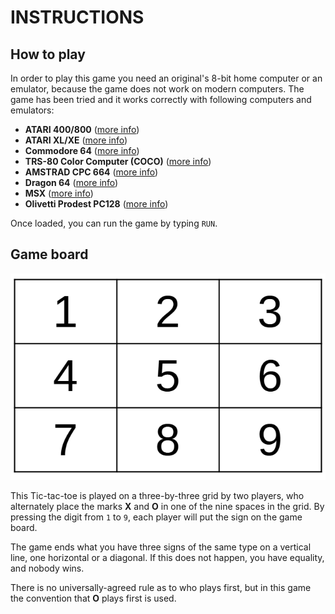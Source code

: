# INSTRUCTIONS

## How to play

In order to play this game you need an original's 8-bit home computer or an emulator, because the game does not work on modern computers. The game has been tried and it works correctly with following computers and emulators:

  * **ATARI 400/800** ([more info](instructions-atari.md))
  * **ATARI XL/XE** ([more info](instructions-atarixl.md))
  * **Commodore 64** ([more info](instructions-c64.md))
  * **TRS-80 Color Computer (COCO)** ([more info](instructions-coco.md))
  * **AMSTRAD CPC 664** ([more info](instructions-cpc.md))
  * **Dragon 64** ([more info](instructions-d64.md))
  * **MSX** ([more info](instructions-msx1.md))
  * **Olivetti Prodest PC128** ([more info](instructions-pc128op.md))

Once loaded, you can run the game by typing `RUN`.

## Game board

![gameboard](../pictures/grid.png)

This Tic-tac-toe is played on a three-by-three grid by two players, who alternately place the marks **X** and **O** in one of the nine spaces in the grid. By pressing the digit from `1` to `9`, each player will put the sign on the game board. 

The game ends what you have three signs of the same type on a vertical line, one horizontal or a diagonal. If this does not happen, you have equality, and nobody wins.

There is no universally-agreed rule as to who plays first, but in this game the convention that **O** plays first is used.


